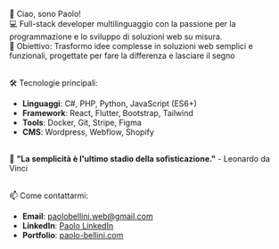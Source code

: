 👋 Ciao, sono Paolo!<br>
💻 Full-stack developer multilinguaggio con la passione per la programmazione e lo sviluppo di soluzioni web su misura.<br>
🎯 Obiettivo: Trasformo idee complesse in soluzioni web semplici e funzionali, progettate per fare la differenza e lasciare il segno<br><br>

🛠️ Tecnologie principali:<br>
- **Linguaggi**: C#, PHP, Python, JavaScript (ES6+)<br>
- **Framework**: React, Flutter, Bootstrap, Tailwind<br>
- **Tools**: Docker, Git, Stripe, Figma<br>
- **CMS**: Wordpress, Webflow, Shopify<br><br>

🚀 **"La semplicità è l'ultimo stadio della sofisticazione."** - Leonardo da Vinci<br><br>

📫 Come contattarmi:<br>
- **Email**: paolobellini.web@gmail.com<br>
- **LinkedIn**: [Paolo LinkedIn](https://linkedin.com/in/paolo-bellini-dev)<br>
- **Portfolio**: [paolo-bellini.com](https://paolo-bellini.com)
